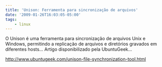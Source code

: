 ```yaml
---
title: 'Unison: Ferramenta para sincronização de arquivos'
date: '2009-01-26T16:03:05-05:00'
tags:
    - linux
---
```


O Unison é uma ferramenta para sincronização de arquivos Unix e Windows, permitindo a replicação de arquivos e diretórios gravados em diferentes hosts… Artigo disponibilizado pela UbuntuGeek…

<http://www.ubuntugeek.com/unison-file-synchronization-tool.html>
